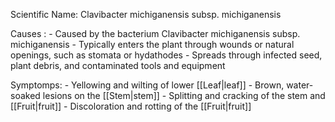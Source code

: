 
Scientific Name: Clavibacter michiganensis subsp. michiganensis

Causes :
	-   Caused by the bacterium Clavibacter michiganensis subsp. michiganensis
	-   Typically enters the plant through wounds or natural openings, such as stomata or hydathodes
	-   Spreads through infected seed, plant debris, and contaminated tools and equipment

Symptomps:
	-   Yellowing and wilting of lower [[Leaf|leaf]]
	-   Brown, water-soaked lesions on the [[Stem|stem]]
	-   Splitting and cracking of the stem and [[Fruit|fruit]]
	-   Discoloration and rotting of the [[Fruit|fruit]]
